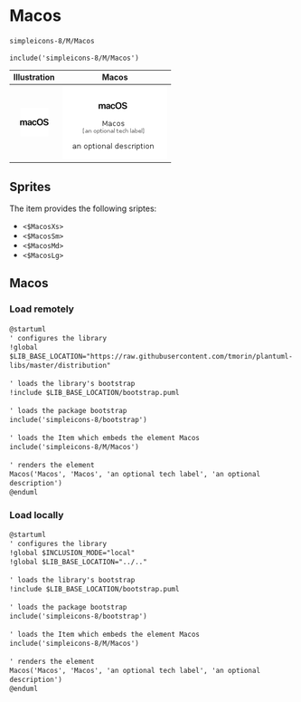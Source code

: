 # Macos


```text
simpleicons-8/M/Macos
```

```text
include('simpleicons-8/M/Macos')
```



| Illustration | Macos |
| :---: | :---: |
| ![illustration for Illustration](../../simpleicons-8/M/Macos.png) | ![illustration for Macos](../../simpleicons-8/M/Macos.Local.png) |



## Sprites
The item provides the following sriptes:

- `<$MacosXs>`
- `<$MacosSm>`
- `<$MacosMd>`
- `<$MacosLg>`





## Macos

### Load remotely
```plantuml
@startuml
' configures the library
!global $LIB_BASE_LOCATION="https://raw.githubusercontent.com/tmorin/plantuml-libs/master/distribution"

' loads the library's bootstrap
!include $LIB_BASE_LOCATION/bootstrap.puml

' loads the package bootstrap
include('simpleicons-8/bootstrap')

' loads the Item which embeds the element Macos
include('simpleicons-8/M/Macos')

' renders the element
Macos('Macos', 'Macos', 'an optional tech label', 'an optional description')
@enduml
```

### Load locally
```plantuml
@startuml
' configures the library
!global $INCLUSION_MODE="local"
!global $LIB_BASE_LOCATION="../.."

' loads the library's bootstrap
!include $LIB_BASE_LOCATION/bootstrap.puml

' loads the package bootstrap
include('simpleicons-8/bootstrap')

' loads the Item which embeds the element Macos
include('simpleicons-8/M/Macos')

' renders the element
Macos('Macos', 'Macos', 'an optional tech label', 'an optional description')
@enduml
```

